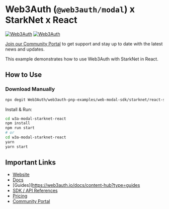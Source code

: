 # Web3Auth (`@web3auth/modal`) x StarkNet x React

[![Web3Auth](https://img.shields.io/badge/Web3Auth-SDK-blue)](https://web3auth.io/docs/sdk/pnp/web/modal)
[![Web3Auth](https://img.shields.io/badge/Web3Auth-Community-cyan)](https://community.web3auth.io)

[Join our Community Portal](https://community.web3auth.io/) to get support and stay up to date with the latest news and updates.

This example demonstrates how to use Web3Auth with StarkNet in React.

## How to Use

### Download Manually

```bash
npx degit Web3Auth/web3auth-pnp-examples/web-modal-sdk/starknet/react-starknet-modal-example w3a-modal-starknet-react
```

Install & Run:

```bash
cd w3a-modal-starknet-react
npm install
npm run start
# or
cd w3a-modal-starknet-react
yarn
yarn start
```

## Important Links

- [Website](https://web3auth.io)
- [Docs](https://web3auth.io/docs)
- [Guides](https://web3auth.io/docs/content-hub?type=guides
- [SDK / API References](https://web3auth.io/docs/sdk)
- [Pricing](https://web3auth.io/pricing.html)
- [Community Portal](https://community.web3auth.io)
